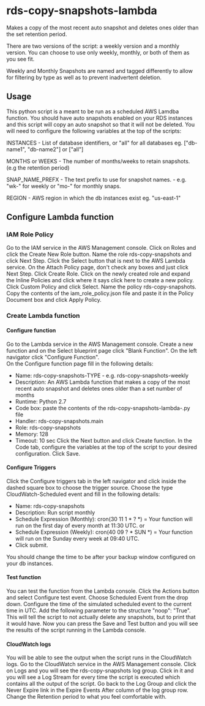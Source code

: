 # rds-copy-snapshots-lambda
Makes a copy of the most recent auto snapshot and deletes ones older than the set retention period. 

There are two versions of the script: a weekly version and a monthly version. 
You can choose to use only weekly, monthly, or both of them as you see fit. 

Weekly and Monthly Snapshots are named and tagged differently to allow for filtering by type as well as to prevent inadvertent deletion. 

## Usage
This python script is a meant to be run as a scheduled AWS Lamdba function. You should have auto snapshots enabled on your RDS instances and this script will copy an auto snapshot so that it will not be deleted.  You will need to configure the following variables at the top of the scripts:

INSTANCES - List of database identifiers, or "all" for all databases
eg. ["db-name1", "db-name2"] or ["all"]

MONTHS or WEEKS - The number of months/weeks to retain snapshots. (e.g the retention period)

SNAP_NAME_PREFX - The text prefix to use for snapshot names. - e.g. "wk-" for weekly or "mo-" for monthly snaps. 

REGION - AWS region in which the db instances exist
eg. "us-east-1"

## Configure Lambda function
### IAM Role Policy
Go to the IAM service in the AWS Management console. Click on Roles and click the Create New Role button. Name the role rds-copy-snapshots and click Next Step. Click the Select button that is next to the AWS Lambda service. On the Attach Policy page, don't check any boxes and just click Next Step. Click Create Role. Click on the newly created role and expand the Inline Policies and click where it says click here to create a new policy. Click Custom Policy and click Select. Name the policy rds-copy-snapshots. Copy the contents of the iam_role_policy.json file and paste it in the Policy Document box and click Apply Policy.

### Create Lambda function
#### Configure function
Go to the Lambda service in the AWS Management console. Create a new function and on the Select blueprint page click "Blank Function". On the left navigator click "Configure Function".   
On the Configure function page fill in the following details:
* Name: rds-copy-snapshots-TYPE - e.g. rds-copy-snapshots-weekly
* Description: An AWS Lambda function that makes a copy of the most recent auto snapshot and deletes ones older than a set number of months
* Runtime: Python 2.7
* Code box: paste the contents of the rds-copy-snapshots-lambda-<BACKUPTYPE>.py file 
* Handler: rds-copy-snapshots.main
* Role: rds-copy-snapshots
* Memory: 128
* Timeout: 10 sec
Click the Next button and click Create function.
In the Code tab, configure the variables at the top of the script to your desired configuration. Click Save.

#### Configure Triggers
Click the Configure triggers tab in the left navigator and click inside the dashed square box to choose the trigger source. Choose the type CloudWatch-Scheduled event and fill in the following details:
* Name: rds-copy-snapshots
* Description: Run script monthly
* Schedule Expression (Monthly): cron(30 11 1 * ? *)  = Your function will run on the first day of every month at 11:30 UTC.
	or
* Schedule Expression (Weekly):	 cron(40 09 ? * SUN *) = Your function will run on the Sunday every week at 09:40 UTC.
* Click submit. 
  
 You should change the time to be after your backup window configured on your db instances.

#### Test function
You can test the function from the Lambda console. Click the Actions button and select Configure test event. Choose Scheduled Event from the drop down.  Configure the time of the simulated scheduled event to the current time in UTC.  Add the following parameter to the structure "noop": "True".  This will tell the script to not actually delete any snapshots, but to print that it would have. Now you can press the Save and Test button and you will see the results of the script running in the Lambda console.

#### CloudWatch logs
You will be able to see the output when the script runs in the CloudWatch logs. Go to the CloudWatch service in the AWS Management console. Click on Logs and you will see the rds-copy-snapshots log group. Click in it and you will see a Log Stream for every time the script is executed which contains all the output of the script. Go back to the Log Group and click the Never Expire link in the Expire Events After column of the log group row. Change the Retention period to what you feel comfortable with.